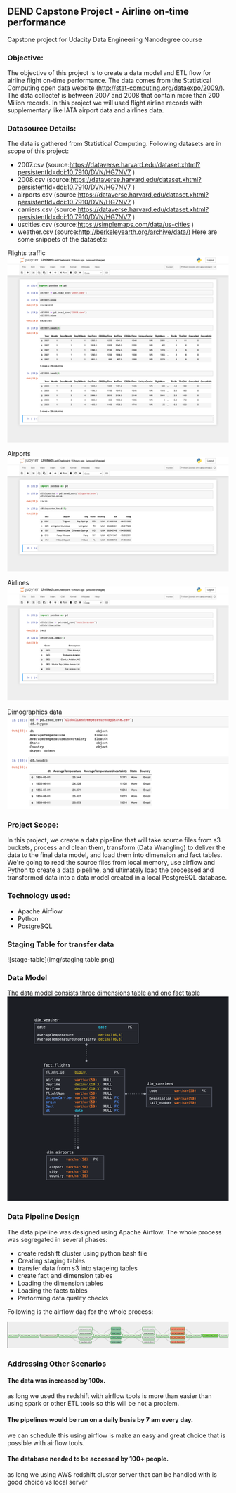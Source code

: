 ## DEND Capstone Project - Airline on-time performance
Capstone project for Udacity Data Engineering Nanodegree course

### Objective:
The objective of this project is to create a data model and ETL flow for airline flight on-time performance. The data comes from the Statistical Computing open data website (http://stat-computing.org/dataexpo/2009/). The data collectef is between 2007 and 2008 that contain more than 200 Milion records. In this project we will used flight airline records with supplementary like IATA airport data and airlines data.

### Datasource Details:
The data is gathered from Statistical Computing. Following datasets are in scope of this project:
- 2007.csv (source:https://dataverse.harvard.edu/dataset.xhtml?persistentId=doi:10.7910/DVN/HG7NV7 )
- 2008.csv (source:https://dataverse.harvard.edu/dataset.xhtml?persistentId=doi:10.7910/DVN/HG7NV7 )
- airports.csv (source:https://dataverse.harvard.edu/dataset.xhtml?persistentId=doi:10.7910/DVN/HG7NV7 )
- carriers.csv (source:https://dataverse.harvard.edu/dataset.xhtml?persistentId=doi:10.7910/DVN/HG7NV7 )
- uscities.csv (source:https://simplemaps.com/data/us-cities )
- weather.csv  (source:http://berkeleyearth.org/archive/data/)
Here are some snippets of the datasets:

Flights traffic
![flights](img/dataset_flights.png)

Airports
![Airports](img/dataset_airport.png)

Airlines
![Airlines](img/data_airlines.png)

Dimographics data
![Wether](img/wether_data.png)



### Project Scope:
In this project, we create a data pipeline that will take source files from s3 buckets, process and clean them, transform (Data Wrangling) to deliver the data to the final data model, and load them into dimension and fact tables. We're going to read the source files from local memory, use airflow and Python to create a data pipeline, and ultimately load the processed and transformed data into a data model created in a local PostgreSQL database.

### Technology used:
- Apache Airflow
- Python
- PostgreSQL
### Staging Table for transfer data
![stage-table](img/staging table.png)

### Data Model
The data model consists three dimensions table and one fact table 
![Data-Model](img/star_schem_modal.png)

### Data Pipeline Design
The data pipeline was designed using Apache Airflow. The whole process was segregated in several phases:
- create redshift cluster using python bash file
- Creating staging tables
- transfer data from s3 into stageing tables
- create fact and dimension tables
- Loading the dimension tables
- Loading the facts tables 
- Performing data quality checks

Following is the airflow dag for the whole process:

![airflow-dag](img/airflow.png)

### Addressing Other Scenarios

#### The data was increased by 100x.

as long we used the redshift with airflow tools is more than easier than using spark or other ETL tools so this will be not a problem.

#### The pipelines would be run on a daily basis by 7 am every day.

we can schedule this using airflow is make an easy and great choice that is possible with airflow tools.
#### The database needed to be accessed by 100+ people.

as long we using AWS redshift cluster server that can be handled with is good choice vs local server
